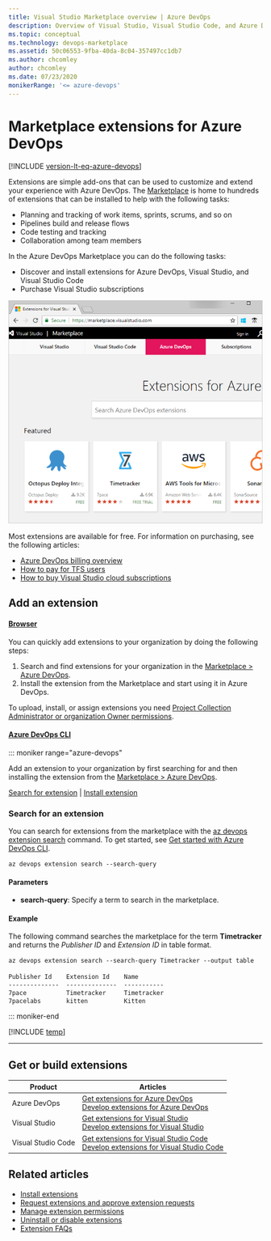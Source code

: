 ```yaml
---
title: Visual Studio Marketplace overview | Azure DevOps
description: Overview of Visual Studio, Visual Studio Code, and Azure DevOps extensions offered through the Visual Studio Marketplace
ms.topic: conceptual
ms.technology: devops-marketplace
ms.assetid: 50c06553-9fba-40da-8c04-357497cc1db7
ms.author: chcomley
author: chcomley
ms.date: 07/23/2020
monikerRange: '<= azure-devops'
---
```


# Marketplace extensions for Azure DevOps

[!INCLUDE [version-lt-eq-azure-devops](../includes/version-lt-eq-azure-devops.md)]

Extensions are simple add-ons that can be used to customize and extend your experience with Azure DevOps. The [Marketplace](https://marketplace.visualstudio.com/azuredevops) is home to hundreds of extensions that can be installed to help with the following tasks:

- Planning and tracking of work items, sprints, scrums, and so on
- Pipelines build and release flows
- Code testing and tracking
- Collaboration among team members

In the Azure DevOps Marketplace you can do the following tasks:

- Discover and install extensions for Azure DevOps, Visual Studio, and Visual Studio Code
- Purchase Visual Studio subscriptions

![Extensions Marketplace](../organizations/billing/media/shared/extensions-marketplace.png)

Most extensions are available for free.
For information on purchasing, see the following articles:

- [Azure DevOps billing overview](../organizations/billing/overview.md)
- [How to pay for TFS users](../organizations/billing/buy-access-tfs-test-hub.md)
- [How to buy Visual Studio cloud subscriptions](/visualstudio/subscriptions/vscloud-overview)

## Add an extension

#### [Browser](#tab/browser)

You can quickly add extensions to your organization by doing the following steps:

1. Search and find extensions for your organization in the [Marketplace > Azure DevOps](https://marketplace.visualstudio.com/azuredevops).
2. Install the extension from the Marketplace and start using it in Azure DevOps.

To upload, install, or assign extensions you need [Project Collection Administrator or organization Owner permissions](./faq-extensions.yml).

#### [Azure DevOps CLI](#tab/azure-devops-cli/)

::: moniker range="azure-devops"

Add an extension to your organization by first searching for and then installing the extension from the [Marketplace > Azure DevOps](https://marketplace.visualstudio.com/azuredevops).

[Search for extension](#search-extension) | [Install extension](install-extension.md#install-extension) 

<a id="search-extension" />

### Search for an extension

You can search for extensions from the marketplace with the [az devops extension search](/cli/azure/devops/extension#az-devops-extension-search) command. To get started, see [Get started with Azure DevOps CLI](../cli/index.md).

```azurecli
az devops extension search --search-query
```

#### Parameters

- **search-query**: Specify a term to search in the marketplace.

#### Example

The following command searches the marketplace for the term **Timetracker** and returns the *Publisher ID* and *Extension ID* in table format.  

```azurecli 
az devops extension search --search-query Timetracker --output table

Publisher Id    Extension Id    Name
--------------  --------------  -----------
7pace           Timetracker     Timetracker
7pacelabs       kitten          Kitten
```

::: moniker-end

[!INCLUDE [temp](../includes/note-cli-not-supported.md)]

* * *

## Get or build extensions

| Product | Articles |
|-----------------------------|--------------------------------------------------------------------------------------------------|
| Azure DevOps | [Get extensions for Azure DevOps](install-extension.md) <br/> [Develop extensions for Azure DevOps](../extend/overview.md) |
| Visual Studio | [Get extensions for Visual Studio](https://marketplace.visualstudio.com/vs) <br/> [Develop extensions for Visual Studio](https://aka.ms/extendvs) |
| Visual Studio Code | [Get extensions for Visual Studio Code](https://marketplace.visualstudio.com/vscode) <br/> [Develop extensions for Visual Studio Code](https://go.microsoft.com/fwlink/?LinkID=703825) |

## Related articles

- [Install extensions](install-extension.md)
- [Request extensions and approve extension requests](request-extensions.md)
- [Manage extension permissions](how-to/grant-permissions.md)
- [Uninstall or disable extensions](uninstall-disable-extensions.md)
- [Extension FAQs](faq-extensions.yml)